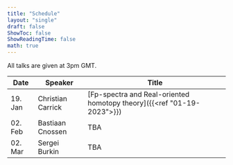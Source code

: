 ```yaml
---
title: "Schedule"
layout: "single"
draft: false
ShowToc: false
ShowReadingTime: false
math: true
---
```


All talks are given at 3pm GMT. 

|Date    |Speaker          |Title|
|--------|-----------------|-----|
|19. Jan |Christian Carrick|[Fp-spectra and Real-oriented homotopy theory]({{<ref "01-19-2023">}})|
|02. Feb |Bastiaan Cnossen |TBA|
|02. Mar |Sergei Burkin    |TBA|
